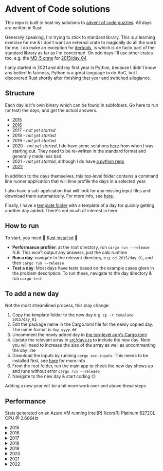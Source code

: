 # Advent of Code solutions

This repo is built to host my solutions to [advent of code puzzles](https://adventofcode.com/).
All days are written in Rust.

Generally speaking, I'm trying to stick to standard library.
This is a learning exercise for me & I don't want an external crate to magically do all the work for me.
I do make an exception for [itertools](https://docs.rs/itertools/latest/itertools/), is which is de facto part of the standard library as far as I'm concerned.
On odd days I'll use other crates too, e.g. the [MD-5 crate](https://docs.rs/md-5/latest/md5/) for [2015/day_04](2015/day_04/src/main.rs).

I only started in 2021 and did my first year in Python, because I didn't know any better!
In fairness, Python is a great language to do AoC, but I discovered Rust shortly after finishing that year and switched allegiance.

## Structure

Each day is it's own binary which can be found in subfolders.
Go here to run (or test) the days, and get the actual answers.

* [2015](2015)
* [2016](2016)
* 2017 - _not yet started_
* 2018 - _not yet started_
* 2019 - _not yet started_
* 2020 - _not yet started_, I do have some solutions [here](wip/year_2020) from when I was starting out.
They need to be re-written in the standard format and generally made less bad
* 2021 - _not yet started_, although I do have [a python repo](https://github.com/jmacadie/AdventOfCode)
* [2022](2022)

In addition to the days themselves, this top-level folder contains a command line runner application that
will time profile the days in a selected year.

I also have a sub-application that will look for any missing input files and download them automatically.
For more info, see [here](inputs).

Finally, I have a [template folder](template) with a template of a day for quickly getting another day added.
There's not much of interest in here.

## How to run

To start, you need :crab: [Rust installed](https://www.rust-lang.org/tools/install) :crab:

* **Performance profiler**: at the root directory, run `cargo run --release`
N.B. This won't output any answers, just the calc runtime
* **Run a day**: navigate to the relevant directory, e.g. `cd 2015/day_01`, and then `cargo run --release`
* **Test a day**: Most days have tests based on the example cases given in the problem description.
To run these, navigate to the day directory & run `cargo test`

## To add a new day

Not the most streamlined process, this may change:

1. Copy the template folder to the new day e.g. `cp -r template 2015/day_01`
2. Edit the package name in the Cargo.toml file for the newly copied day. The name format is `day_yyyy_dd`
3. Uncomment the newly added day in [the top-level app's Cargo.toml](Cargo.toml)
4. Update the relevant array in [src/days.rs](src/days.rs) to include the new day.
Note you will need to increase the size of the array as well as uncommenting the day line
5. Download the inputs by running `cargo aoc-inputs`. This needs to be installed first, see [here](inputs) for more info
6. From the root folder, run the main app to check the new day shows up and runs without error `cargo run --release`
7. Navigate to the new day & start coding :persevere:

Adding a new year will be a bit more work over and above these steps

## Performance

Stats generated on an Azure VM running Intel(R) Xeon(R) Platinum 8272CL CPU @ 2.60GHz

<details>
  <summary>2015</summary>

  **All Days -- 555.24ms**

  | Day | Runtime | Percentage of year |
  |---|---|---|
  |  [Day 1](2015/day_01/src/main.rs) |   14.80 μs |    0% |
  |  [Day 2](2015/day_02/src/main.rs) |  154.80 μs |    0% |
  |  [Day 3](2015/day_03/src/main.rs) |  674.90 μs |    0% |
  |  [Day 4](2015/day_04/src/main.rs) |  282.74 ms |   50% |
  |  [Day 5](2015/day_05/src/main.rs) |  331.40 μs |    0% |
  |  [Day 6](2015/day_06/src/main.rs) |   25.19 ms |    4% |
  |  [Day 7](2015/day_07/src/main.rs) |   16.48 ms |    2% |
  |  [Day 8](2015/day_08/src/main.rs) |   40.60 μs |    0% |
  |  [Day 9](2015/day_09/src/main.rs) |   20.01 ms |    3% |
  | [Day 10](2015/day_10/src/main.rs) |   62.95 ms |   11% |
  | [Day 11](2015/day_11/src/main.rs) |   52.00 ms |    9% |
  | [Day 12](2015/day_12/src/main.rs) |  177.30 μs |    0% |
  | [Day 13](2015/day_13/src/main.rs) |    3.16 ms |    0% |
  | [Day 14](2015/day_14/src/main.rs) |  249.40 μs |    0% |
  | [Day 15](2015/day_15/src/main.rs) |  165.70 μs |    0% |
  | [Day 16](2015/day_16/src/main.rs) |  209.30 μs |    0% |
  | [Day 17](2015/day_17/src/main.rs) |    7.24 ms |    1% |
  | [Day 18](2015/day_18/src/main.rs) |   47.98 ms |    8% |
  | [Day 19](2015/day_19/src/main.rs) |   51.70 μs |    0% |
  | [Day 20](2015/day_20/src/main.rs) |  451.30 μs |    0% |
  | [Day 21](2015/day_21/src/main.rs) |  478.30 μs |    0% |
  | [Day 22](2015/day_22/src/main.rs) |   26.53 ms |    4% |
  | [Day 23](2015/day_23/src/main.rs) |   14.30 μs |    0% |
  | [Day 24](2015/day_24/src/main.rs) |    7.95 ms |    1% |
  | [Day 25](2015/day_25/src/main.rs) |    1.50 μs |    0% |

</details>

<details>
  <summary>2016</summary>

  **All Days -- 105.50 μs** _(part-completed)_

  | Day | Runtime | Percentage of year |
  |---|---|---|
  |  [Day 1](2016/day_01/src/main.rs) |   60.50 μs |   57% |
  |  [Day 2](2016/day_02/src/main.rs) |   45.00 μs |   42% |

</details>

<details>
  <summary>2017</summary>

  _No solutions yet written_

</details>

<details>
  <summary>2018</summary>

  _No solutions yet written_

</details>

<details>
  <summary>2019</summary>

  _No solutions yet written_

</details>

<details>
  <summary>2020</summary>

  _No solutions yet written_

</details>

<details>
  <summary>2021</summary>

  _No solutions yet written_

</details>

<details>
  <summary>2022</summary>

  **All Days -- 2.86s**

  | Day | Runtime | Percentage of year |
  |---|---|---|
  |  [Day 1](2022/day_01/src/main.rs) |   98.30 μs |    0% |
  |  [Day 2](2022/day_02/src/main.rs) |  152.80 μs |    0% |
  |  [Day 3](2022/day_03/src/main.rs) |  135.00 μs |    0% |
  |  [Day 4](2022/day_04/src/main.rs) |  209.70 μs |    0% |
  |  [Day 5](2022/day_05/src/main.rs) |  139.40 μs |    0% |
  |  [Day 6](2022/day_06/src/main.rs) |   13.70 μs |    0% |
  |  [Day 7](2022/day_07/src/main.rs) |   55.10 μs |    0% |
  |  [Day 8](2022/day_08/src/main.rs) |  109.30 μs |    0% |
  |  [Day 9](2022/day_09/src/main.rs) |  654.40 μs |    0% |
  | [Day 10](2022/day_10/src/main.rs) |   27.30 μs |    0% |
  | [Day 11](2022/day_11/src/main.rs) |   11.20 ms |    0% |
  | [Day 12](2022/day_12/src/main.rs) |  545.70 μs |    0% |
  | [Day 13](2022/day_13/src/main.rs) |  235.70 μs |    0% |
  | [Day 14](2022/day_14/src/main.rs) |   15.86 ms |    0% |
  | [Day 15](2022/day_15/src/main.rs) |   39.50 μs |    0% |
  | [Day 16](2022/day_16/src/main.rs) |     1.01 s |   35% |
  | [Day 17](2022/day_17/src/main.rs) |  397.60 μs |    0% |
  | [Day 18](2022/day_18/src/main.rs) |  183.06 ms |    6% |
  | [Day 19](2022/day_19/src/main.rs) |  170.59 ms |    5% |
  | [Day 20](2022/day_20/src/main.rs) |  178.75 ms |    6% |
  | [Day 21](2022/day_21/src/main.rs) |    3.60 ms |    0% |
  | [Day 22](2022/day_22/src/main.rs) |    3.10 ms |    0% |
  | [Day 23](2022/day_23/src/main.rs) |  242.24 ms |    8% |
  | [Day 24](2022/day_24/src/main.rs) |     1.03 s |   36% |
  | [Day 25](2022/day_25/src/main.rs) |   15.30 μs |    0% |

</details>
